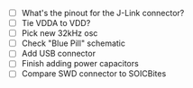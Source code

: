 - [ ] What's the pinout for the J-Link connector?
- [ ] Tie VDDA to VDD?
- [ ] Pick new 32kHz osc
- [ ] Check "Blue Pill" schematic
- [ ] Add USB connector
- [ ] Finish adding power capacitors
- [ ] Compare SWD connector to SOICBites
